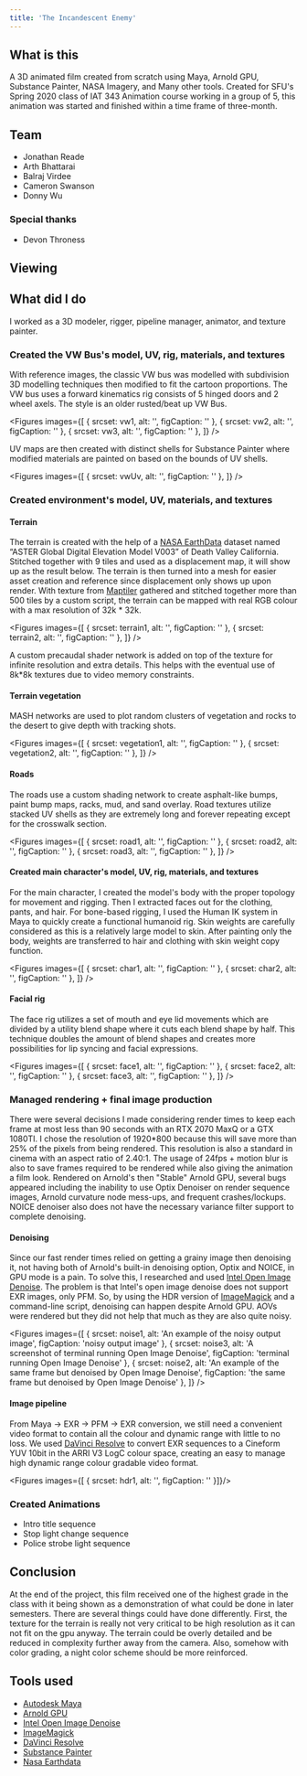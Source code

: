 ```yaml
---
title: 'The Incandescent Enemy'
---
```


<script context="module">
  import img from "$lib/images/the-incandescent-enemy/cover.png?srcset";
  export const cover = img;

  export function load() {
    return {
      props: {
        cover: cover
      }
    }
  }
</script>

<script>
  export let cover;
  import YoutubeEmbed from "$lib/components/YoutubeEmbed.svelte";
  import Image from "$lib/components/Image.svelte";
  import Figures from "$lib/components/Figures.svelte";

  import char1 from "$lib/images/the-incandescent-enemy/char-1.png?srcset";
  import char2 from "$lib/images/the-incandescent-enemy/char-2.png?srcset";
  import face1 from "$lib/images/the-incandescent-enemy/face-1.png?srcset";
  import face2 from "$lib/images/the-incandescent-enemy/face-2.png?srcset";
  import face3 from "$lib/images/the-incandescent-enemy/face-3.png?srcset";
  import face4 from "$lib/images/the-incandescent-enemy/face-4.png?srcset";
  import hdr1 from "$lib/images/the-incandescent-enemy/hdr-1.png?srcset";
  import noise1 from "$lib/images/the-incandescent-enemy/noise-1.png?srcset";
  import noise2 from "$lib/images/the-incandescent-enemy/noise-2.png?srcset";
  import noise3 from "$lib/images/the-incandescent-enemy/noise-3.png?srcset";
  import road1 from "$lib/images/the-incandescent-enemy/road-1.png?srcset";
  import road2 from "$lib/images/the-incandescent-enemy/road-2.png?srcset";
  import road3 from "$lib/images/the-incandescent-enemy/road-3.png?srcset";
  import terrain1 from "$lib/images/the-incandescent-enemy/terrain-1.jpg?srcset";
  import terrain2 from "$lib/images/the-incandescent-enemy/terrain-2.png?srcset";
  import vegetation1 from "$lib/images/the-incandescent-enemy/vegetation-1.png?srcset";
  import vegetation2 from "$lib/images/the-incandescent-enemy/vegetation-2.png?srcset";
  import vw1 from "$lib/images/the-incandescent-enemy/vw-1.jpg?srcset";
  import vw2 from "$lib/images/the-incandescent-enemy/vw-2.jpg?srcset";
  import vw3 from "$lib/images/the-incandescent-enemy/vw-3.jpg?srcset";
  import vwUv from "$lib/images/the-incandescent-enemy/vw-uv.jpg?srcset";

</script>

## What is this

A 3D animated film created from scratch using Maya, Arnold GPU, Substance Painter, NASA Imagery, and
Many other tools. Created for SFU's Spring 2020 class of IAT 343 Animation course working in a group
of 5, this animation was started and finished within a time frame of three-month.

## Team

- Jonathan Reade
- Arth Bhattarai
- Balraj Virdee
- Cameron Swanson
- Donny Wu

### Special thanks

- Devon Throness

## Viewing

<YoutubeEmbed code="_dXtt6MLA2A" aspect="12/5"/>

## What did I do

I worked as a 3D modeler, rigger, pipeline manager, animator, and texture painter.

### Created the VW Bus's model, UV, rig, materials, and textures

With reference images, the classic VW bus was modelled with subdivision 3D modelling techniques then
modified to fit the cartoon proportions. The VW bus uses a forward kinematics rig consists of 5
hinged doors and 2 wheel axels. The style is an older rusted/beat up VW Bus.

<!-- prettier-ignore -->
<Figures
  images={[
    {
      srcset: vw1,
      alt: '',
      figCaption: ''
    },
    {
      srcset: vw2,
      alt: '',
      figCaption: ''
    },
    {
      srcset: vw3,
      alt: '',
      figCaption: ''
    },
  ]}
/>

UV maps are then created with distinct shells for Substance Painter where modified materials are
painted on based on the bounds of UV shells.

<!-- prettier-ignore -->
<Figures
  images={[
    {
      srcset: vwUv,
      alt: '',
      figCaption: ''
    },
  ]}
/>

### Created environment's model, UV, materials, and textures

#### Terrain

The terrain is created with the help of a [NASA EarthData](https://earthdata.nasa.gov/) dataset
named “ASTER Global Digital Elevation Model V003” of Death Valley California. Stitched together with
9 tiles and used as a displacement map, it will show up as the result below. The terrain is then
turned into a mesh for easier asset creation and reference since displacement only shows up upon
render. With texture from [Maptiler](https://cloud.maptiler.com/) gathered and stitched together
more than 500 tiles by a custom script, the terrain can be mapped with real RGB colour with a max
resolution of 32k \* 32k.

<!-- prettier-ignore -->
<Figures
  images={[
    {
      srcset: terrain1,
      alt: '',
      figCaption: ''
    },
    {
      srcset: terrain2,
      alt: '',
      figCaption: ''
    },
  ]}
/>

A custom precaudal shader network is added on top of the texture for infinite resolution and extra
details. This helps with the eventual use of 8k\*8k textures due to video memory constraints.

#### Terrain vegetation

MASH networks are used to plot random clusters of vegetation and rocks to the desert to give depth
with tracking shots.

<!-- prettier-ignore -->
<Figures
  images={[
    {
      srcset: vegetation1,
      alt: '',
      figCaption: ''
    },
    {
      srcset: vegetation2,
      alt: '',
      figCaption: ''
    },
  ]}
/>

#### Roads

The roads use a custom shading network to create asphalt-like bumps, paint bump maps, racks, mud,
and sand overlay. Road textures utilize stacked UV shells as they are extremely long and forever
repeating except for the crosswalk section.

<!-- prettier-ignore -->
<Figures
  images={[
    {
      srcset: road1,
      alt: '',
      figCaption: ''
    },
    {
      srcset: road2,
      alt: '',
      figCaption: ''
    },
    {
      srcset: road3,
      alt: '',
      figCaption: ''
    },
  ]}
/>

#### Created main character's model, UV, rig, materials, and textures

For the main character, I created the model's body with the proper topology for movement and
rigging. Then I extracted faces out for the clothing, pants, and hair. For bone-based rigging, I
used the Human IK system in Maya to quickly create a functional humanoid rig. Skin weights are
carefully considered as this is a relatively large model to skin. After painting only the body,
weights are transferred to hair and clothing with skin weight copy function.

<!-- prettier-ignore -->
<Figures
  images={[
    {
      srcset: char1,
      alt: '',
      figCaption: ''
    },
    {
      srcset: char2,
      alt: '',
      figCaption: ''
    },
  ]}
/>

#### Facial rig

The face rig utilizes a set of mouth and eye lid movements which are divided by a utility blend
shape where it cuts each blend shape by half. This technique doubles the amount of blend shapes and
creates more possibilities for lip syncing and facial expressions.

<!-- prettier-ignore -->
<Figures
  images={[
    {
      srcset: face1,
      alt: '',
      figCaption: ''
    },
    {
      srcset: face2,
      alt: '',
      figCaption: ''
    },
    {
      srcset: face3,
      alt: '',
      figCaption: ''
    },
  ]}
/>

### Managed rendering + final image production

There were several decisions I made considering render times to keep each frame at most less than 90
seconds with an RTX 2070 MaxQ or a GTX 1080TI. I chose the resolution of 1920\*800 because this will
save more than 25% of the pixels from being rendered. This resolution is also a standard in cinema
with an aspect ratio of 2.40:1. The usage of 24fps + motion blur is also to save frames required to
be rendered while also giving the animation a film look. Rendered on Arnold's then "Stable" Arnold
GPU, several bugs appeared including the inability to use Optix Denoiser on render sequence images,
Arnold curvature node mess-ups, and frequent crashes/lockups. NOICE denoiser also does not have the
necessary variance filter support to complete denoising.

#### Denoising

Since our fast render times relied on getting a grainy image then denoising it, not having both of
Arnold's built-in denoising option, Optix and NOICE, in GPU mode is a pain. To solve this, I
researched and used [Intel Open Image Denoise](https://www.openimagedenoise.org/). The problem is
that Intel's open image denoise does not support EXR images, only PFM. So, by using the HDR version
of [ImageMagick](https://imagemagick.org/index.php) and a command-line script, denoising can happen
despite Arnold GPU. AOVs were rendered but they did not help that much as they are also quite noisy.

<!-- prettier-ignore -->
<Figures
  images={[
    {
      srcset: noise1,
      alt: 'An example of the noisy output image',
      figCaption: 'noisy output image'
    },
    {
      srcset: noise3,
      alt: 'A screenshot of terminal running Open Image Denoise',
      figCaption: 'terminal running Open Image Denoise'
    },
    {
      srcset: noise2,
      alt: 'An example of the same frame but denoised by Open Image Denoise',
      figCaption: 'the same frame but denoised by Open Image Denoise'
    },
  ]}
/>

#### Image pipeline

From Maya → EXR → PFM → EXR conversion, we still need a convenient video format to contain all the
colour and dynamic range with little to no loss. We used
[DaVinci Resolve](https://www.blackmagicdesign.com/products/davinciresolve/) to convert EXR
sequences to a Cineform YUV 10bit in the ARRI V3 LogC colour space, creating an easy to manage high
dynamic range colour gradable video format.

<Figures images={[ { srcset: hdr1, alt: '', figCaption: '' }]}/>

### Created Animations

- Intro title sequence
- Stop light change sequence
- Police strobe light sequence

## Conclusion

At the end of the project, this film received one of the highest grade in the class with it being
shown as a demonstration of what could be done in later semesters. There are several things could
have done differently. First, the texture for the terrain is really not very critical to be high
resolution as it can not fit on the gpu anyway. The terrain could be overly detailed and be reduced
in complexity further away from the camera. Also, somehow with color grading, a night color scheme
should be more reinforced.

## Tools used

- [Autodesk Maya](https://www.autodesk.com/products/maya/overview)
- [Arnold GPU](https://docs.arnoldrenderer.com/display/A5AFMUG/Getting+Started+with+Arnold+GPU)
- [Intel Open Image Denoise](https://www.openimagedenoise.org/)
- [ImageMagick](https://imagemagick.org/index.php)
- [DaVinci Resolve](https://www.blackmagicdesign.com/products/davinciresolve/)
- [Substance Painter](https://www.substance3d.com/products/substance-painter/)
- [Nasa Earthdata](https://earthdata.nasa.gov/)

